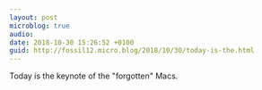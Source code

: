 ```yaml
---
layout: post
microblog: true
audio: 
date: 2018-10-30 15:26:52 +0100
guid: http://fossil12.micro.blog/2018/10/30/today-is-the.html
---
```

Today is the keynote of the "forgotten" Macs.
